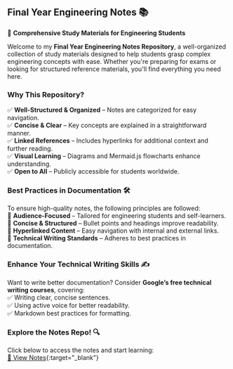 
<div class="wrapper">
  <div class="items">
    <div class="item" tabindex="0" style="background-image: url('images/astro-horse.jpg');"></div>
    <div class="item" tabindex="0" style="background-image: url('images/blackhole.jpeg')"></div>
    <div class="item" tabindex="0" style="background-image: url('images/cat.jpg')"></div>
    <div class="item" tabindex="0" style="background-image: url('images/lp.jpg')"></div>
    <div class="item" tabindex="0" style="background-image: url('images/jaipur.jpg')"></div>
    <div class="item" tabindex="0" style="background-image: url('images/rb.png')"></div>
    <div class="item" tabindex="0" style="background-image: url('images/texture.jpg')"></div>
    <div class="item" tabindex="0" style="background-image: url('images/texture.jpg')"></div>
    <div class="item" tabindex="0" style="background-image: url('images/texture.jpg')"></div>
    <div class="item" tabindex="0" style="background-image: url('images/texture.jpg')"></div>
    <div class="item" tabindex="0" style="background-image: url('images/texture.jpg')"></div>
    <div class="item" tabindex="0" style="background-image: url('images/texture.jpg')"></div>
      
</div>
      
</div>

## **Final Year Engineering Notes 📚**  
🚀 **Comprehensive Study Materials for Engineering Students**  

Welcome to my **Final Year Engineering Notes Repository**, a well-organized collection of study materials designed to help students grasp complex engineering concepts with ease. Whether you're preparing for exams or looking for structured reference materials, you'll find everything you need here.  

### **Why This Repository?**  
✅ **Well-Structured & Organized** – Notes are categorized for easy navigation.  
✅ **Concise & Clear** – Key concepts are explained in a straightforward manner.  
✅ **Linked References** – Includes hyperlinks for additional context and further reading.  
✅ **Visual Learning** – Diagrams and Mermaid.js flowcharts enhance understanding.  
✅ **Open to All** – Publicly accessible for students worldwide.  


### **Best Practices in Documentation** 🛠️  
To ensure high-quality notes, the following principles are followed:  
📌 **Audience-Focused** – Tailored for engineering students and self-learners.  
📌 **Concise & Structured** – Bullet points and headings improve readability.  
📌 **Hyperlinked Content** – Easy navigation with internal and external links.  
📌 **Technical Writing Standards** – Adheres to best practices in documentation.  

### **Enhance Your Technical Writing Skills** ✍️  
Want to write better documentation? Consider **Google’s free technical writing courses**, covering:  
✅ Writing clear, concise sentences.  
✅ Using active voice for better readability.  
✅ Markdown best practices for formatting.  

### **Explore the Notes Repo!** 🔍  
Click below to access the notes and start learning:  
[📂 View Notes](https://github.com/RishikeshVadodaria/NMIMS-25-Notes){:target="_blank"}


